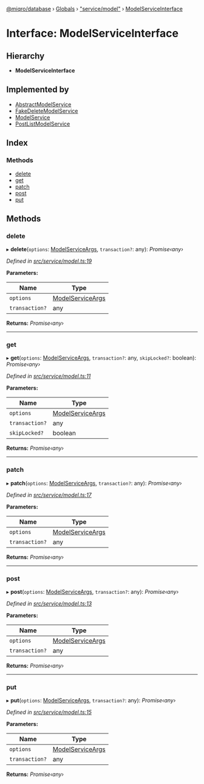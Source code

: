 [@miqro/database](../README.md) › [Globals](../globals.md) › ["service/model"](../modules/_service_model_.md) › [ModelServiceInterface](_service_model_.modelserviceinterface.md)

# Interface: ModelServiceInterface

## Hierarchy

* **ModelServiceInterface**

## Implemented by

* [AbstractModelService](../classes/_service_amodel_.abstractmodelservice.md)
* [FakeDeleteModelService](../classes/_service_deleted_.fakedeletemodelservice.md)
* [ModelService](../classes/_service_smodel_.modelservice.md)
* [PostListModelService](../classes/_service_postlist_.postlistmodelservice.md)

## Index

### Methods

* [delete](_service_model_.modelserviceinterface.md#delete)
* [get](_service_model_.modelserviceinterface.md#get)
* [patch](_service_model_.modelserviceinterface.md#patch)
* [post](_service_model_.modelserviceinterface.md#post)
* [put](_service_model_.modelserviceinterface.md#put)

## Methods

###  delete

▸ **delete**(`options`: [ModelServiceArgs](_service_model_.modelserviceargs.md), `transaction?`: any): *Promise‹any›*

*Defined in [src/service/model.ts:19](https://github.com/claukers/miqro-sequelize/blob/8158581/src/service/model.ts#L19)*

**Parameters:**

Name | Type |
------ | ------ |
`options` | [ModelServiceArgs](_service_model_.modelserviceargs.md) |
`transaction?` | any |

**Returns:** *Promise‹any›*

___

###  get

▸ **get**(`options`: [ModelServiceArgs](_service_model_.modelserviceargs.md), `transaction?`: any, `skipLocked?`: boolean): *Promise‹any›*

*Defined in [src/service/model.ts:11](https://github.com/claukers/miqro-sequelize/blob/8158581/src/service/model.ts#L11)*

**Parameters:**

Name | Type |
------ | ------ |
`options` | [ModelServiceArgs](_service_model_.modelserviceargs.md) |
`transaction?` | any |
`skipLocked?` | boolean |

**Returns:** *Promise‹any›*

___

###  patch

▸ **patch**(`options`: [ModelServiceArgs](_service_model_.modelserviceargs.md), `transaction?`: any): *Promise‹any›*

*Defined in [src/service/model.ts:17](https://github.com/claukers/miqro-sequelize/blob/8158581/src/service/model.ts#L17)*

**Parameters:**

Name | Type |
------ | ------ |
`options` | [ModelServiceArgs](_service_model_.modelserviceargs.md) |
`transaction?` | any |

**Returns:** *Promise‹any›*

___

###  post

▸ **post**(`options`: [ModelServiceArgs](_service_model_.modelserviceargs.md), `transaction?`: any): *Promise‹any›*

*Defined in [src/service/model.ts:13](https://github.com/claukers/miqro-sequelize/blob/8158581/src/service/model.ts#L13)*

**Parameters:**

Name | Type |
------ | ------ |
`options` | [ModelServiceArgs](_service_model_.modelserviceargs.md) |
`transaction?` | any |

**Returns:** *Promise‹any›*

___

###  put

▸ **put**(`options`: [ModelServiceArgs](_service_model_.modelserviceargs.md), `transaction?`: any): *Promise‹any›*

*Defined in [src/service/model.ts:15](https://github.com/claukers/miqro-sequelize/blob/8158581/src/service/model.ts#L15)*

**Parameters:**

Name | Type |
------ | ------ |
`options` | [ModelServiceArgs](_service_model_.modelserviceargs.md) |
`transaction?` | any |

**Returns:** *Promise‹any›*
